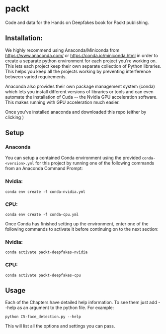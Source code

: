 # packt
Code and data for the Hands on Deepfakes book for Packt publishing.

## Installation:

We highly recommend using Anaconda/Miniconda from https://www.anaconda.com/ or https://conda.io/miniconda.html in order to create a separate python environment for each project you're working on.  This lets each project keep their own separate collection of Python libraries.  This helps you keep all the projects working by preventing interference between varied requirements.

Anaconda also provides their own package management system (conda) which lets you install different versions of libraries or tools and can even automate the installation of Cuda -- the Nvidia GPU acceleration software.  This makes running with GPU acceleration much easier.

Once you've installed anaconda and downloaded this repo (either by clicking )

## Setup 
### Anaconda

You can setup a contained Conda environment using the provided `conda-<version>.yml` for this project by running one of the following commands from an Anaconda Command Prompt:

### Nvidia:
```
conda env create -f conda-nvidia.yml
```

### CPU:
```
conda env create -f conda-cpu.yml
```

Once Conda has finished setting up the environment, enter one of the following commands to activate it before continuing on to the next section:

### Nvidia:
```
conda activate packt-deepfakes-nvidia
```

### CPU:
```
conda activate packt-deepfakes-cpu
```

## Usage

Each of the Chapters have detailed help information. To see them just add --help as an argument to the python file.  For example:

```
python C5-face_detection.py --help
```

This will list all the options and settings you can pass.